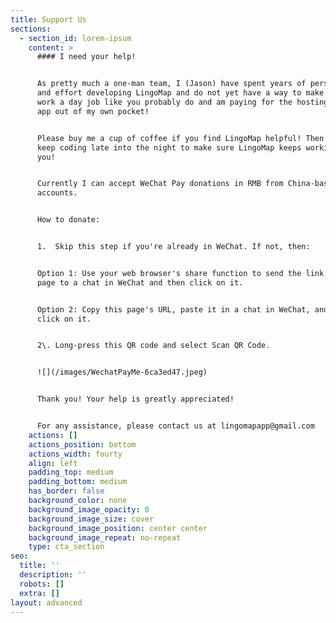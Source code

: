 ```yaml
---
title: Support Us
sections:
  - section_id: lorem-ipsum
    content: >
      #### I need your help!


      As pretty much a one-man team, I (Jason) have spent years of personal time
      and effort developing LingoMap and do not yet have a way to make money. I
      work a day job like you probably do and am paying for the hosting of this
      app out of my own pocket!


      Please buy me a cup of coffee if you find LingoMap helpful! Then I can
      keep coding late into the night to make sure LingoMap keeps working for
      you!


      Currently I can accept WeChat Pay donations in RMB from China-based WeChat
      accounts.


      How to donate:


      1.  Skip this step if you're already in WeChat. If not, then:


      Option 1: Use your web browser's share function to send the link to this
      page to a chat in WeChat and then click on it.


      Option 2: Copy this page's URL, paste it in a chat in WeChat, and then
      click on it.


      2\. Long-press this QR code and select Scan QR Code.


      ![](/images/WechatPayMe-6ca3ed47.jpeg)


      Thank you! Your help is greatly appreciated!


      For any assistance, please contact us at lingomapapp@gmail.com
    actions: []
    actions_position: bottom
    actions_width: fourty
    align: left
    padding_top: medium
    padding_bottom: medium
    has_border: false
    background_color: none
    background_image_opacity: 0
    background_image_size: cover
    background_image_position: center center
    background_image_repeat: no-repeat
    type: cta_section
seo:
  title: ''
  description: ''
  robots: []
  extra: []
layout: advanced
---
```

